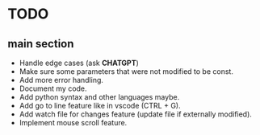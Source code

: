 # TODO

## main section

- Handle edge cases (ask **CHATGPT**)
- Make sure some parameters that were not modified to be const.
- Add more error handling.
- Document my code.
- Add python syntax and other languages maybe.
- Add go to line feature like in vscode (CTRL + G).
- Add watch file for changes feature (update file if externally modified).
- Implement mouse scroll feature.
